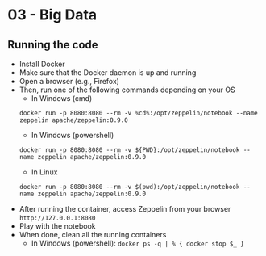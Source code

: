 # 03 - Big Data

## Running the code

- Install Docker
- Make sure that the Docker daemon is up and running
- Open a browser (e.g., Firefox)
- Then, run one of the following commands depending on your OS
    - In Windows (cmd)
    ```
    docker run -p 8080:8080 --rm -v %cd%:/opt/zeppelin/notebook --name zeppelin apache/zeppelin:0.9.0
    ```
    - In Windows (powershell)
    ```
    docker run -p 8080:8080 --rm -v ${PWD}:/opt/zeppelin/notebook --name zeppelin apache/zeppelin:0.9.0
    ```
    - In Linux
    ```
    docker run -p 8080:8080 --rm -v $(pwd):/opt/zeppelin/notebook --name zeppelin apache/zeppelin:0.9.0
    ```
- After running the container, access Zeppelin from your browser `http://127.0.0.1:8080`
- Play with the notebook 
- When done, clean all the running containers
    - In Windows (powershell): `docker ps -q | % { docker stop $_ }`